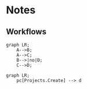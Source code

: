 # Notes


## Workflows



```mermaid
graph LR;
    A-->B;
    A-->C;
    B-->|no|D;
    C-->D;
```

```mermaid
graph LR;
    pc[Projects.Create] --> d 
```

